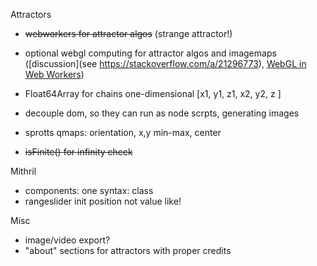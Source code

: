 Attractors

- ~~webworkers for attractor algos~~ (strange attractor!)
- optional webgl computing for attractor algos and imagemaps ([discussion](see https://stackoverflow.com/a/21296773), [WebGL in Web Workers](https://research.mozilla.org/2014/07/22/webgl-in-web-workers-today-and-faster-than-expected/))
- Float64Array for chains one-dimensional [x1, y1, z1, x2, y2, z ]
- decouple dom, so they can run as node scrpts, generating images

- sprotts qmaps: orientation, x,y min-max, center
- ~~isFinite() for infinity check~~

Mithril

- components: one syntax: class
- rangeslider init position not value like!

Misc

 - image/video export?
 - "about" sections for attractors with proper credits


